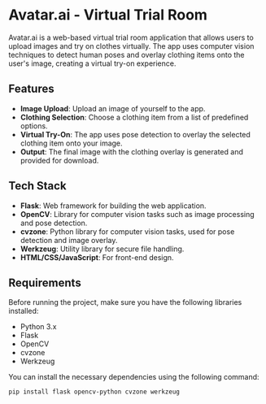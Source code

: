 # Avatar.ai - Virtual Trial Room

Avatar.ai is a web-based virtual trial room application that allows users to upload images and try on clothes virtually. The app uses computer vision techniques to detect human poses and overlay clothing items onto the user's image, creating a virtual try-on experience.

## Features

- **Image Upload**: Upload an image of yourself to the app.
- **Clothing Selection**: Choose a clothing item from a list of predefined options.
- **Virtual Try-On**: The app uses pose detection to overlay the selected clothing item onto your image.
- **Output**: The final image with the clothing overlay is generated and provided for download.

## Tech Stack

- **Flask**: Web framework for building the web application.
- **OpenCV**: Library for computer vision tasks such as image processing and pose detection.
- **cvzone**: Python library for computer vision tasks, used for pose detection and image overlay.
- **Werkzeug**: Utility library for secure file handling.
- **HTML/CSS/JavaScript**: For front-end design.

## Requirements

Before running the project, make sure you have the following libraries installed:

- Python 3.x
- Flask
- OpenCV
- cvzone
- Werkzeug

You can install the necessary dependencies using the following command:

```bash
pip install flask opencv-python cvzone werkzeug
